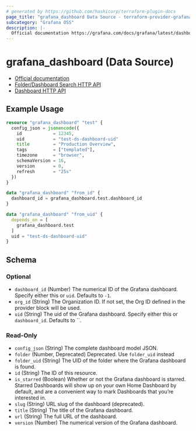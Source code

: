 ```yaml
---
# generated by https://github.com/hashicorp/terraform-plugin-docs
page_title: "grafana_dashboard Data Source - terraform-provider-grafana"
subcategory: "Grafana OSS"
description: |-
  Official documentation https://grafana.com/docs/grafana/latest/dashboards/Folder/Dashboard Search HTTP API https://grafana.com/docs/grafana/latest/developers/http_api/folder_dashboard_search/Dashboard HTTP API https://grafana.com/docs/grafana/latest/developers/http_api/dashboard/
---
```


# grafana_dashboard (Data Source)

* [Official documentation](https://grafana.com/docs/grafana/latest/dashboards/)
* [Folder/Dashboard Search HTTP API](https://grafana.com/docs/grafana/latest/developers/http_api/folder_dashboard_search/)
* [Dashboard HTTP API](https://grafana.com/docs/grafana/latest/developers/http_api/dashboard/)

## Example Usage

```terraform
resource "grafana_dashboard" "test" {
  config_json = jsonencode({
    id            = 12345,
    uid           = "test-ds-dashboard-uid"
    title         = "Production Overview",
    tags          = ["templated"],
    timezone      = "browser",
    schemaVersion = 16,
    version       = 0,
    refresh       = "25s"
  })
}

data "grafana_dashboard" "from_id" {
  dashboard_id = grafana_dashboard.test.dashboard_id
}

data "grafana_dashboard" "from_uid" {
  depends_on = [
    grafana_dashboard.test
  ]
  uid = "test-ds-dashboard-uid"
}
```

<!-- schema generated by tfplugindocs -->
## Schema

### Optional

- `dashboard_id` (Number) The numerical ID of the Grafana dashboard. Specify either this or `uid`. Defaults to `-1`.
- `org_id` (String) The Organization ID. If not set, the Org ID defined in the provider block will be used.
- `uid` (String) The uid of the Grafana dashboard. Specify either this or `dashboard_id`. Defaults to ``.

### Read-Only

- `config_json` (String) The complete dashboard model JSON.
- `folder` (Number, Deprecated) Deprecated. Use `folder_uid` instead
- `folder_uid` (String) The UID of the folder where the Grafana dashboard is found.
- `id` (String) The ID of this resource.
- `is_starred` (Boolean) Whether or not the Grafana dashboard is starred. Starred Dashboards will show up on your own Home Dashboard by default, and are a convenient way to mark Dashboards that you’re interested in.
- `slug` (String) URL slug of the dashboard (deprecated).
- `title` (String) The title of the Grafana dashboard.
- `url` (String) The full URL of the dashboard.
- `version` (Number) The numerical version of the Grafana dashboard.
